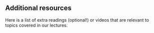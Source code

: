 ## Additional resources
Here is a list of extra readings (optional!) or videos that are relevant to topics covered in our lectures.
